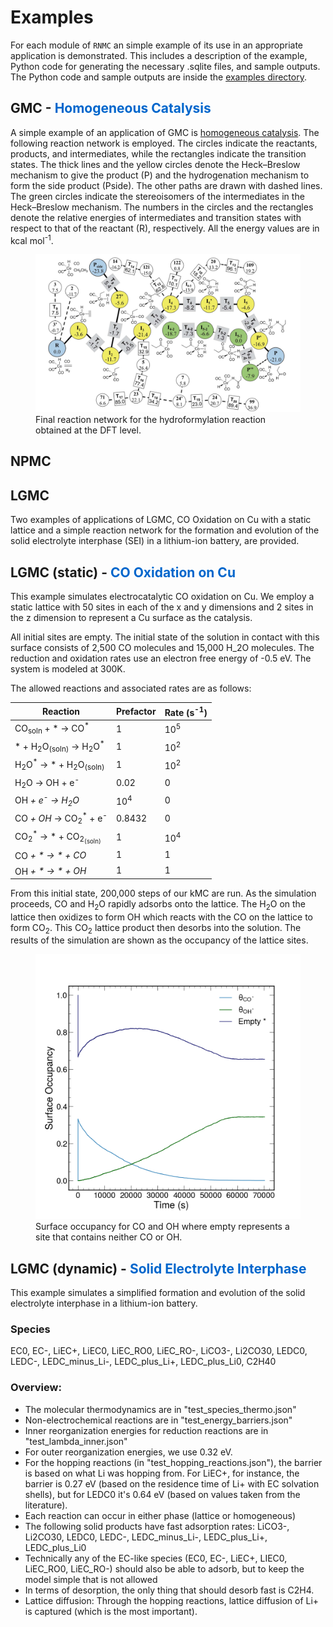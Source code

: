# Examples

For each module of `RNMC` an simple example of its use in an appropriate application is demonstrated. This includes a description of the example, Python code for generating the necessary .sqlite files, and sample outputs. The Python code and sample outputs are inside the <a href="{{ site.github.repository_url }}"> examples directory</a>.

## GMC - <span style="color: #0066CC"> Homogeneous Catalysis </span>
A simple example of an application of GMC is [homogeneous catalysis](./https://pubs.rsc.org/en/content/articlehtml/2017/sc/c7sc03628k). The following reaction network is employed. The circles indicate the reactants, products, and intermediates, while the rectangles indicate the transition states. The thick lines and the yellow circles denote the Heck–Breslow mechanism to give the product (P) and the hydrogenation mechanism to form the side product (Pside). The other paths are drawn with dashed lines. The green circles indicate the stereoisomers of the intermediates in the Heck–Breslow mechanism. The numbers in the circles and the rectangles denote the relative energies of intermediates and transition states with respect to that of the reactant (R), respectively. All the energy values are in kcal mol<sup>-1</sup>. 

<figure>
    <img src="catalysis.png"
         alt="homogeneous catalysis">
    <figcaption> Final reaction network for the hydroformylation reaction obtained at the DFT level.  </figcaption>
</figure>

## NPMC

## LGMC
Two examples of applications of LGMC, CO Oxidation on Cu with a static lattice and a simple reaction network for the formation and evolution of the solid electrolyte interphase (SEI) in a lithium-ion battery, are provided. 

## LGMC (static) - <span style="color: #0066CC"> CO Oxidation on Cu </span>
This example simulates electrocatalytic CO oxidation on Cu. We employ a static lattice with 50 sites in each of the x and y dimensions and 2 sites in the z dimension to represent a Cu surface as the catalysis. 

All initial sites are empty. The initial state of the solution in contact with this surface consists of 2,500 CO molecules and 15,000 H_2O molecules. The reduction and oxidation rates use an electron free energy of -0.5 eV. The system is modeled at 300K. 

The allowed reactions and associated rates are as follows:

| Reaction                                 | Prefactor | Rate (s<sup>-1</sup>) |
|------------------------------------------|-----------|---------------|
| CO<sub>soln</sub> + * &rarr; CO<sup>*</sup>           | 1         | 10<sup>5</sup>       |
| * + H<sub>2</sub>O<sub>(soln)</sub> &rarr; H<sub>2</sub>O<sup>*</sup>   | 1         | 10<sup>2</sup>       |
| H<sub>2</sub>O<sup>*</sup> → * + H<sub>2</sub>O<sub>(soln)</sub>    | 1         | 10<sup>2</sup>        |
| H<sub>2</sub>O<sup></sup> → OH<sup></sup> + e<sup>-</sup>      | 0.02      | 0             |
| OH<sup>*</sup> + e<sup>-</sup> → H<sub>2</sub>O<sup>*</sup>          | 10<sup>4</sup>    | 0             |
| CO<sup>*</sup> + OH<sup>*</sup> → CO<sub>2</sub><sup>*</sup> + e<sup>-</sup>  | 0.8432    | 0             |
| CO<sub>2</sub><sup>*</sup> → * + CO<sub>2<sub>(soln)</sub></sub>     | 1         | 10<sup>4</sup>       |
| CO<sup>*</sup> + * → * + CO<sup>*</sup>            | 1         | 1             |
| OH<sup>*</sup> + * → * + OH<sup>*</sup>            | 1         | 1             |

From this initial state, 200,000 steps of our kMC are run. As the simulation proceeds, CO and H<sub>2</sub>O rapidly adsorbs onto the lattice. The H<sub>2</sub>O on the lattice then oxidizes to form OH which reacts with the CO on the lattice to form CO<sub>2</sub>. This CO<sub>2</sub> lattice product then desorbs into the solution. The results of the simulation are shown as the occupancy of the lattice sites.

<figure>
    <img src="valid.png"
         alt="Results of CO Oxidation on Cu">
    <figcaption>Surface occupancy for CO and OH where empty represents a site that contains neither CO or OH. </figcaption>
</figure>

## LGMC (dynamic) - <span style="color: #0066CC"> Solid Electrolyte Interphase  </span>
This example simulates a simplified formation and evolution of the solid electrolyte interphase in a lithium-ion battery.

### Species
EC0, EC-, LiEC+, LiEC0, LiEC_RO0, LiEC_RO-,
LiCO3-, Li2CO30, LEDC0, LEDC-, LEDC_minus_Li-, LEDC_plus_Li+, LEDC_plus_Li0, C2H40

### Overview:
- The molecular thermodynamics are in "test_species_thermo.json"
- Non-electrochemical reactions are in "test_energy_barriers.json" 
- Inner reorganization energies for reduction reactions are in "test_lambda_inner.json"
- For outer reorganization energies, we use 0.32 eV. 
- For the hopping reactions (in "test_hopping_reactions.json"), the barrier is based on what Li was hopping from. For LiEC+, for instance, the barrier is 0.27 eV (based on the residence time of Li+ with EC solvation shells), but for LEDC0 it's 0.64 eV (based on values taken from the literature).
- Each reaction can occur in either phase (lattice or homogeneous)
- The following solid products have fast adsorption rates: LiCO3-, Li2CO30, LEDC0, LEDC-, LEDC_minus_Li-, LEDC_plus_Li+, LEDC_plus_Li0
- Technically any of the EC-like species (EC0, EC-, LiEC+, LIEC0, LiEC_RO0, LiEC_RO-) should also be able to adsorb, but to keep the model simple that is not allowed
- In terms of desorption, the only thing that should desorb fast is C2H4. 
- Lattice diffusion: Through the hopping reactions, lattice diffusion of Li+ is captured (which is the most important). 
